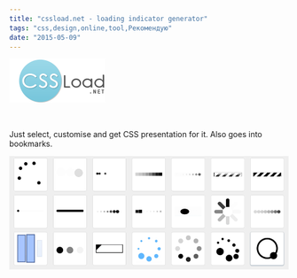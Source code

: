 ```yaml
---
title: "cssload.net - loading indicator generator"
tags: "css,design,online,tool,Рекомендую"
date: "2015-05-09"
---
```


[![cssload_logo](images/cssload_logo.png)](http://cssload.net/)

 

Just select, customise and get CSS presentation for it. Also goes into bookmarks.

![cssload example](images/Screenshot-2015-05-08-19.36.07.png)
